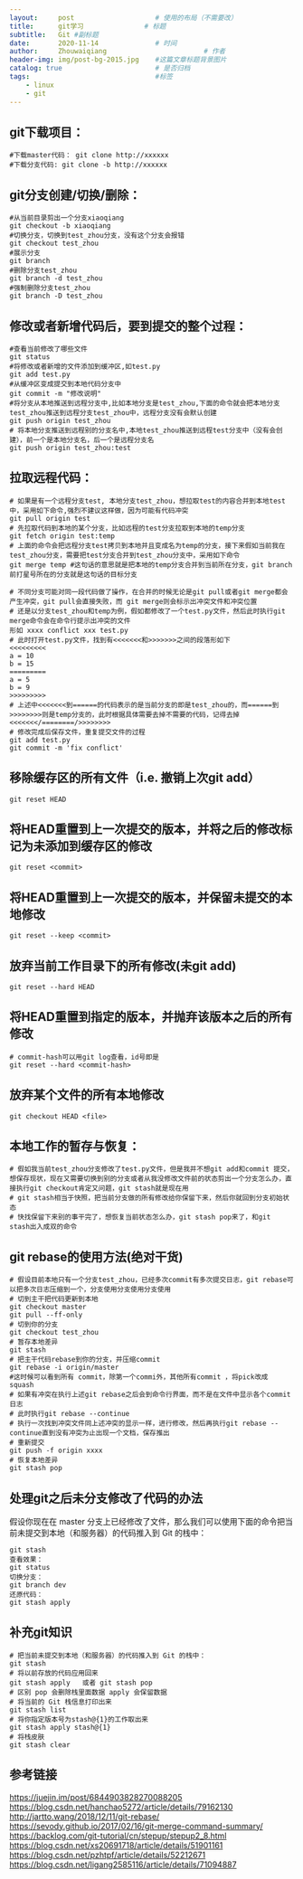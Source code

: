```yaml
---
layout:     post   				    # 使用的布局（不需要改）
title:      git学习 				# 标题 
subtitle:   Git #副标题
date:       2020-11-14 				# 时间
author:     Zhouwaiqiang 						# 作者
header-img: img/post-bg-2015.jpg 	#这篇文章标题背景图片
catalog: true 						# 是否归档
tags:								#标签
    - linux
    - git
---
```


## git下载项目：
```
#下载master代码： git clone http://xxxxxx
#下载分支代码: git clone -b http://xxxxxx
```
## git分支创建/切换/删除：
```
#从当前目录剪出一个分支xiaoqiang
git checkout -b xiaoqiang
#切换分支，切换到test_zhou分支，没有这个分支会报错
git checkout test_zhou
#展示分支
git branch
#删除分支test_zhou
git branch -d test_zhou
#强制删除分支test_zhou
git branch -D test_zhou
```
## 修改或者新增代码后，要到提交的整个过程：
```
#查看当前修改了哪些文件
git status
#将修改或者新增的文件添加到缓冲区,如test.py
git add test.py
#从缓冲区变成提交到本地代码分支中
git commit -m "修改说明"
#将分支从本地推送到远程分支中,比如本地分支是test_zhou,下面的命令就会把本地分支test_zhou推送到远程分支test_zhou中，远程分支没有会默认创建
git push origin test_zhou
# 将本地分支推送到远程别的分支名中,本地test_zhou推送到远程test分支中（没有会创建），前一个是本地分支名，后一个是远程分支名
git push origin test_zhou:test
```
## 拉取远程代码：
```
# 如果是有一个远程分支test, 本地分支test_zhou，想拉取test的内容合并到本地test中，采用如下命令,强烈不建议这样做，因为可能有代码冲突
git pull origin test
# 先拉取代码到本地的某个分支，比如远程的test分支拉取到本地的temp分支
git fetch origin test:temp
# 上面的命令会把远程分支test拷贝到本地并且变成名为temp的分支，接下来假如当前我在test_zhou分支，需要把test分支合并到test_zhou分支中，采用如下命令
git merge temp #这句话的意思就是把本地的temp分支合并到当前所在分支，git branch前打星号所在的分支就是这句话的目标分支

# 不同分支可能对同一段代码做了操作，在合并的时候无论是git pull或者git merge都会产生冲突，git pull会直接失败，而 git merge则会标示出冲突文件和冲突位置
# 还是以分支test_zhou和temp为例，假如都修改了一个test.py文件，然后此时执行git merge命令会在命令行提示出冲突的文件
形如 xxxx conflict xxx test.py
# 此时打开test.py文件，找到有<<<<<<<和>>>>>>>之间的段落形如下
<<<<<<<<<
a = 10
b = 15
=========
a = 5
b = 9
>>>>>>>>>
# 上述中<<<<<<<到======的代码表示的是当前分支的即是test_zhou的，而======到>>>>>>>>则是temp分支的，此时根据具体需要去掉不需要的代码，记得去掉<<<<<<</========/>>>>>>>>
# 修改完成后保存文件，重复提交文件的过程
git add test.py
git commit -m 'fix conflict'
```
## 移除缓存区的所有文件（i.e. 撤销上次git add）
```
git reset HEAD
```
## 将HEAD重置到上一次提交的版本，并将之后的修改标记为未添加到缓存区的修改
```
git reset <commit>
```
## 将HEAD重置到上一次提交的版本，并保留未提交的本地修改
```
git reset --keep <commit>
```
## 放弃当前工作目录下的所有修改(未git add)
```
git reset --hard HEAD
```
## 将HEAD重置到指定的版本，并抛弃该版本之后的所有修改
```
# commit-hash可以用git log查看，id号即是
git reset --hard <commit-hash>
```
## 放弃某个文件的所有本地修改
```
git checkout HEAD <file>
```
## 本地工作的暂存与恢复：
```
# 假如我当前test_zhou分支修改了test.py文件，但是我并不想git add和commit 提交，想保存现状，现在又需要切换到别的分支或者从我没修改文件前的状态剪出一个分支怎么办，直接执行git checkout肯定又问题，git stash就是现在用
# git stash相当于快照，把当前分支做的所有修改给你保留下来，然后你就回到分支初始状态
# 快找保留下来别的事干完了，想恢复当前状态怎么办，git stash pop来了，和git stash出入成双的命令
```
## git rebase的使用方法(绝对干货)
```
# 假设目前本地只有一个分支test_zhou，已经多次commit有多次提交日志，git rebase可以把多次日志压缩到一个，分支使用分支使用分支使用
# 切到主干把代码更新到本地
git checkout master  
git pull --ff-only
# 切到你的分支
git checkout test_zhou
# 暂存本地差异
git stash
# 把主干代码rebase到你的分支，并压缩commit
git rebase -i origin/master
#这时候可以看到所有 commit，除第一个commi外，其他所有commit ，将pick改成 squash
# 如果有冲突在执行上述git rebase之后会到命令行界面，而不是在文件中显示各个commit日志
# 此时执行git rebase --continue
# 执行一次找到冲突文件同上述冲突的显示一样，进行修改，然后再执行git rebase --continue直到没有冲突为止出现一个文档，保存推出
# 重新提交
git push -f origin xxxx
# 恢复本地差异
git stash pop
```

## 处理git之后未分支修改了代码的办法

假设你现在在 master 分支上已经修改了文件，那么我们可以使用下面的命令把当前未提交到本地（和服务器）的代码推入到 Git 的栈中：
```
git stash
查看效果：
git status 
切换分支：
git branch dev 
还原代码：
git stash apply
```

## 补充git知识
```
# 把当前未提交到本地（和服务器）的代码推入到 Git 的栈中：
git stash
# 将以前存放的代码应用回来
git stash apply   或者 git stash pop
# 区别 pop 会删除栈里面数据 apply 会保留数据
# 将当前的 Git 栈信息打印出来
git stash list
# 将你指定版本号为stash@{1}的工作取出来
git stash apply stash@{1}
# 将栈皮肤
git stash clear
```


## 参考链接
https://juejin.im/post/6844903828270088205
https://blog.csdn.net/hanchao5272/article/details/79162130
http://jartto.wang/2018/12/11/git-rebase/
https://sevody.github.io/2017/02/16/git-merge-command-summary/
https://backlog.com/git-tutorial/cn/stepup/stepup2_8.html
https://blog.csdn.net/xs20691718/article/details/51901161
https://blog.csdn.net/pzhtpf/article/details/52212671
https://blog.csdn.net/ligang2585116/article/details/71094887